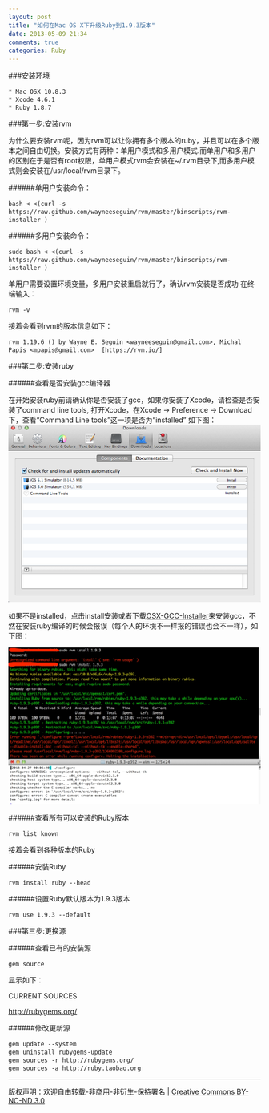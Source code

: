 ```yaml
---
layout: post
title: "如何在Mac OS X下升级Ruby到1.9.3版本"
date: 2013-05-09 21:34
comments: true
categories: Ruby
---
```

###安装环境

	* Mac OSX 10.8.3
	* Xcode 4.6.1
	* Ruby 1.8.7

###第一步:安装rvm

为什么要安装rvm呢，因为rvm可以让你拥有多个版本的ruby，并且可以在多个版本之间自由切换。安装方式有两种：单用户模式和多用户模式.而单用户和多用户的区别在于是否有root权限，单用户模式rvm会安装在~/.rvm目录下,而多用户模式则会安装在/usr/local/rvm目录下。

######单用户安装命令：

	bash < <(curl -s https://raw.github.com/wayneeseguin/rvm/master/binscripts/rvm-installer )

######多用户安装命令：

	sudo bash < <(curl -s https://raw.github.com/wayneeseguin/rvm/master/binscripts/rvm-installer )

单用户需要设置环境变量，多用户安装重启就行了，确认rvm安装是否成功
在终端输入：

	rvm -v
	
接着会看到rvm的版本信息如下：

	rvm 1.19.6 () by Wayne E. Seguin <wayneeseguin@gmail.com>, Michal Papis <mpapis@gmail.com> 	[https://rvm.io/]

<!--more-->

###第二步:安装ruby

######查看是否安装gcc编译器

在开始安装ruby前请确认你是否安装了gcc，如果你安装了Xcode，请检查是否安装了command line tools, 打开Xcode，在Xcode -> Preference -> Download下，查看“Command Line tools”这一项是否为“installed”
如下图：
![alt text](/images/notes_images/xcode_download_info.png "xcode_download_info")

如果不是installed，点击install安装或者下载[OSX-GCC-Installer](https://github.com/kennethreitz/osx-gcc-installer "OSX-GCC-Installer")来安装gcc，不然在安装ruby编译的时候会报误（每个人的环境不一样报的错误也会不一样），如下图：

![alt text](/images/notes_images/install_ruby_error_info.png "install_ruby_error_info")

######查看所有可以安装的Ruby版本

	rvm list known

接着会看到各种版本的Ruby

######安装Ruby

	rvm install ruby --head

######设置Ruby默认版本为1.9.3版本

	rvm use 1.9.3 --default

###第三步:更换源

######查看已有的安装源

	gem source

显示如下：
 
CURRENT SOURCES

http://rubygems.org/

######修改更新源

	gem update --system
	gem uninstall rubygems-update
	gem sources -r http://rubygems.org/
	gem sources -a http://ruby.taobao.org


----
版权声明：欢迎自由转载-非商用-非衍生-保持署名 | [Creative Commons BY-NC-ND 3.0](http://creativecommons.org/licenses/by-nc-nd/3.0/deed.zh)